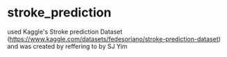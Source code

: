 # stroke_prediction
used Kaggle's Stroke prediction Dataset (https://www.kaggle.com/datasets/fedesoriano/stroke-prediction-dataset)
and was created by reffering to <Machine Learning project with Flows> by SJ Yim
